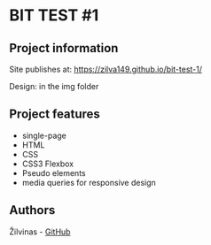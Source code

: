 # BIT TEST #1

## Project information

Site publishes at: https://zilva149.github.io/bit-test-1/

Design: in the img folder

## Project features

- single-page
- HTML
- CSS
- CSS3 Flexbox
- Pseudo elements
- media queries for responsive design

## Authors

Žilvinas - [GitHub](https://github.com/zilva149)
